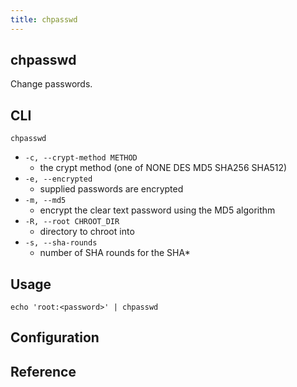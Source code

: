 ```yaml
---
title: chpasswd
---
```


## chpasswd
Change passwords.


## CLI

```
chpasswd
```

* `-c, --crypt-method METHOD`
    * the crypt method (one of NONE DES MD5 SHA256 SHA512)
* `-e, --encrypted`
    * supplied passwords are encrypted
* `-m, --md5`
    * encrypt the clear text password using the MD5 algorithm
* `-R, --root CHROOT_DIR`
    * directory to chroot into
* `-s, --sha-rounds`
    * number of SHA rounds for the SHA*

## Usage

```
echo 'root:<password>' | chpasswd
```

## Configuration

## Reference
